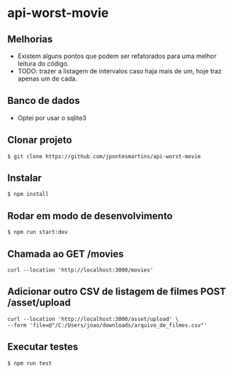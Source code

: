 api-worst-movie
===

## Melhorias

- Existem alguns pontos que podem ser refatorados para uma melhor leitura do código.
- TODO: trazer a listagem de intervalos caso haja mais de um, hoje traz apenas um de cada.

## Banco de dados
 - Optei por usar o sqlite3

## Clonar projeto

```|
$ git clone https://github.com/jpontesmartins/api-worst-movie
```


## Instalar 

```
$ npm install
```

## Rodar em modo de desenvolvimento
```
$ npm run start:dev
```

## Chamada ao GET /movies
```
curl --location 'http://localhost:3000/movies'
```

## Adicionar outro CSV de listagem de filmes POST /asset/upload
```
curl --location 'http://localhost:3000/asset/upload' \
--form 'file=@"/C:/Users/joao/downloads/arquivo_de_filmes.csv"'

```

## Executar testes
```
$ npm run test
```




